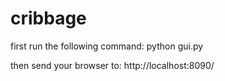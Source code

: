 cribbage
========

first run the following command:
python gui.py

then send your browser to: http://localhost:8090/